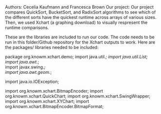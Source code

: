 Authors: Cecelia Kaufmann and Francesca Brown
Our project: Our project compares QuickSort, BucketSort, and RadixSort algorithms
to see which of the different sorts have the quickest runtime across arrays of various 
sizes. Then, we used Xchart (a graphing download) to visually respresent the runtime
comparisons.

These are the libraries are included to run our code. The code needs to be run in this folder/Github repository
for the Xchart outputs to work. Here are the packages/ libraries needed to be included: 

package org.knowm.xchart.demo;
import java.util.*;
import java.util.List;
import java.awt.*;  
import javax.swing.*;  
import java.awt.geom.*;  

import java.io.IOException;


import org.knowm.xchart.BitmapEncoder;
import org.knowm.xchart.QuickChart;
import org.knowm.xchart.SwingWrapper;
import org.knowm.xchart.XYChart;
import org.knowm.xchart.BitmapEncoder.BitmapFormat;